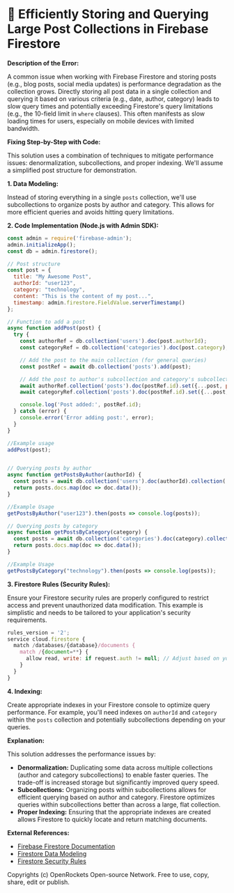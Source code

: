 # 🐞 Efficiently Storing and Querying Large Post Collections in Firebase Firestore


**Description of the Error:**

A common issue when working with Firebase Firestore and storing posts (e.g., blog posts, social media updates) is performance degradation as the collection grows.  Directly storing all post data in a single collection and querying it based on various criteria (e.g., date, author, category) leads to slow query times and potentially exceeding Firestore's query limitations (e.g., the 10-field limit in `where` clauses).  This often manifests as slow loading times for users, especially on mobile devices with limited bandwidth.

**Fixing Step-by-Step with Code:**

This solution uses a combination of techniques to mitigate performance issues: denormalization, subcollections, and proper indexing. We'll assume a simplified post structure for demonstration.

**1. Data Modeling:**

Instead of storing everything in a single `posts` collection, we'll use subcollections to organize posts by author and category.  This allows for more efficient queries and avoids hitting query limitations.

**2. Code Implementation (Node.js with Admin SDK):**

```javascript
const admin = require('firebase-admin');
admin.initializeApp();
const db = admin.firestore();

// Post structure
const post = {
  title: "My Awesome Post",
  authorId: "user123",
  category: "technology",
  content: "This is the content of my post...",
  timestamp: admin.firestore.FieldValue.serverTimestamp()
};

// Function to add a post
async function addPost(post) {
  try {
    const authorRef = db.collection('users').doc(post.authorId);
    const categoryRef = db.collection('categories').doc(post.category);

    // Add the post to the main collection (for general queries)
    const postRef = await db.collection('posts').add(post);

    // Add the post to author's subcollection and category's subcollection
    await authorRef.collection('posts').doc(postRef.id).set({...post, postId: postRef.id});
    await categoryRef.collection('posts').doc(postRef.id).set({...post, postId: postRef.id});

    console.log('Post added:', postRef.id);
  } catch (error) {
    console.error('Error adding post:', error);
  }
}

//Example usage
addPost(post);


// Querying posts by author
async function getPostsByAuthor(authorId) {
  const posts = await db.collection('users').doc(authorId).collection('posts').get();
  return posts.docs.map(doc => doc.data());
}

//Example Usage
getPostsByAuthor("user123").then(posts => console.log(posts));

// Querying posts by category
async function getPostsByCategory(category) {
  const posts = await db.collection('categories').doc(category).collection('posts').get();
  return posts.docs.map(doc => doc.data());
}

//Example Usage
getPostsByCategory("technology").then(posts => console.log(posts));

```

**3. Firestore Rules (Security Rules):**

Ensure your Firestore security rules are properly configured to restrict access and prevent unauthorized data modification.  This example is simplistic and needs to be tailored to your application's security requirements.

```javascript
rules_version = '2';
service cloud.firestore {
  match /databases/{database}/documents {
    match /{document=**} {
      allow read, write: if request.auth != null; // Adjust based on your auth rules.
    }
  }
}
```

**4. Indexing:**

Create appropriate indexes in your Firestore console to optimize query performance.  For example, you'll need indexes on `authorId` and `category` within the `posts` collection and potentially subcollections depending on your queries.


**Explanation:**

This solution addresses the performance issues by:

* **Denormalization:** Duplicating some data across multiple collections (author and category subcollections) to enable faster queries.  The trade-off is increased storage but significantly improved query speed.
* **Subcollections:** Organizing posts within subcollections allows for efficient querying based on author and category.  Firestore optimizes queries within subcollections better than across a large, flat collection.
* **Proper Indexing:**  Ensuring that the appropriate indexes are created allows Firestore to quickly locate and return matching documents.

**External References:**

* [Firebase Firestore Documentation](https://firebase.google.com/docs/firestore)
* [Firestore Data Modeling](https://firebase.google.com/docs/firestore/manage-data/data-modeling)
* [Firestore Security Rules](https://firebase.google.com/docs/firestore/security/rules-overview)

Copyrights (c) OpenRockets Open-source Network. Free to use, copy, share, edit or publish.

